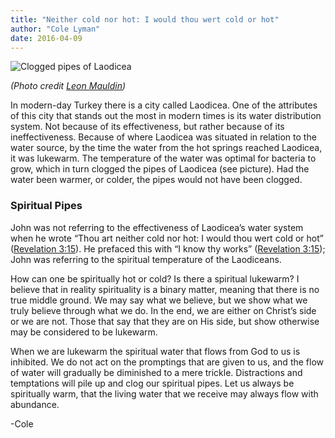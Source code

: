 ```yaml
---
title: "Neither cold nor hot: I would thou wert cold or hot"
author: "Cole Lyman"
date: 2016-04-09
---
```


![Clogged pipes of Laodicea](/images/pipes.jpg)

_(Photo credit_ [_Leon Mauldin_](https://bleon1.files.wordpress.com/2010/07/laodicea-clogged-pipes_dsc02767.jpg)_)_

In modern-day Turkey there is a city called Laodicea. One of the attributes of this city that stands out the most in modern times is its water distribution system. Not because of its effectiveness, but rather because of its ineffectiveness. Because of where Laodicea was situated in relation to the water source, by the time the water from the hot springs reached Laodicea, it was lukewarm. The temperature of the water was optimal for bacteria to grow, which in turn clogged the pipes of Laodicea (see picture). Had the water been warmer, or colder, the pipes would not have been clogged.


### Spiritual Pipes

John was not referring to the effectiveness of Laodicea’s water system when he wrote “Thou art neither cold nor hot: I would thou wert cold or hot” ([Revelation 3:15](https://www.lds.org/scriptures/nt/rev/3.15?lang=eng#14)). He prefaced this with “I know thy works” ([Revelation 3:15](https://www.lds.org/scriptures/nt/rev/3.15?lang=eng#14)); John was referring to the spiritual temperature of the Laodiceans.

How can one be spiritually hot or cold? Is there a spiritual lukewarm? I believe that in reality spirituality is a binary matter, meaning that there is no true middle ground. We may say what we believe, but we show what we truly believe through what we do. In the end, we are either on Christ’s side or we are not. Those that say that they are on His side, but show otherwise may be considered to be lukewarm.

When we are lukewarm the spiritual water that flows from God to us is inhibited. We do not act on the promptings that are given to us, and the flow of water will gradually be diminished to a mere trickle. Distractions and temptations will pile up and clog our spiritual pipes. Let us always be spiritually warm, that the living water that we receive may always flow with abundance.

-Cole
